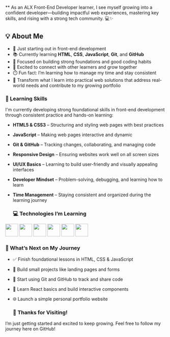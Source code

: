  ** As an ALX Front-End Developer learner, I see myself growing into a confident developer—building impactful web experiences, mastering key skills, and rising with a strong tech community. 💻✨

## 💡 About Me

- 🌱 Just starting out in front-end development  
- 📚 Currently learning **HTML**, **CSS**, **JavaScript**, **Git**, and **GitHub**  
- 🧠 Focused on building strong foundations and good coding habits  
- 🤝 Excited to connect with other learners and grow together  
- ⏱️ Fun fact: I’m learning how to manage my time and stay consistent
- 🎯 Transform what I learn into practical web solutions that address real-world needs and contribute to my growing portfolio

### 🧠 Learning Skills

I'm currently developing strong foundational skills in front-end development through consistent practice and hands-on learning:

- **HTML5 & CSS3** – Structuring and styling web pages with best practices  
- **JavaScript** – Making web pages interactive and dynamic  
- **Git & GitHub** – Tracking changes, collaborating, and managing code  
- **Responsive Design** – Ensuring websites work well on all screen sizes  
- **UI/UX Basics** – Learning to build user-friendly and visually appealing interfaces  
- **Developer Mindset** – Problem-solving, debugging, and learning how to learn  
- **Time Management** – Staying consistent and organized during the learning journey

  ### 💻 Technologies I’m Learning

<p align="left">
  <img src="https://cdn.jsdelivr.net/gh/devicons/devicon/icons/html5/html5-original.svg" width="40" />
  <img src="https://cdn.jsdelivr.net/gh/devicons/devicon/icons/css3/css3-original.svg" width="40" />
  <img src="https://cdn.jsdelivr.net/gh/devicons/devicon/icons/javascript/javascript-original.svg" width="40" />
  <img src="https://cdn.jsdelivr.net/gh/devicons/devicon/icons/git/git-original.svg" width="40" />
  <img src="https://cdn.jsdelivr.net/gh/devicons/devicon/icons/github/github-original.svg" width="40" />
  <img src="https://cdn.jsdelivr.net/gh/devicons/devicon/icons/react/react-original.svg" width="40" />
</p>

### 📌 What’s Next on My Journey

- ✅ Finish foundational lessons in HTML, CSS & JavaScript  
- 🚀 Build small projects like landing pages and forms  
- 🔄 Start using Git and GitHub to track and share code  
- 🧩 Learn React basics and build interactive components  
- 🌐 Launch a simple personal portfolio website

  ### 🙌 Thanks for Visiting!
I’m just getting started and excited to keep growing. Feel free to follow my journey here on GitHub!

